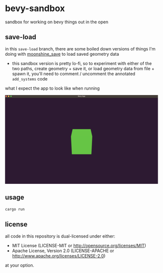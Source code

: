 # bevy-sandbox
sandbox for working on bevy things out in the open

## save-load

in this `save-load` branch, there are some boiled down versions of things I'm doing with [moonshine_save](https://github.com/Zeenobit/moonshine_save) to load saved geometry data
- this sandbox version is pretty lo-fi, so to experiment with either of the two paths, 
create geometry + save it, or load geometry data from file + spawn it, you'll need to comment / uncomment the annotated `add_systems` code

what I expect the app to look like when running 

![emissive green cube on a purple background](/img/app.png)

## usage

```sh
cargo run
```

## license
all code in this repository is dual-licensed under either:
- MIT License (LICENSE-MIT or http://opensource.org/licenses/MIT)
- Apache License, Version 2.0 (LICENSE-APACHE or http://www.apache.org/licenses/LICENSE-2.0)

at your option. 
